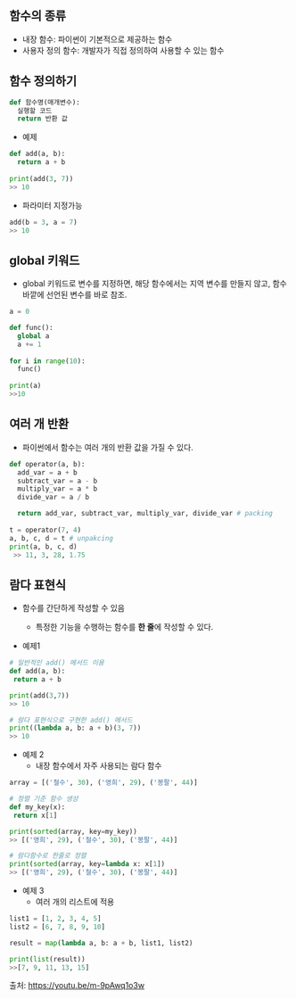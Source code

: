 ## 함수의 종류
* 내장 함수: 파이썬이 기본적으로 제공하는 함수
* 사용자 정의 함수: 개발자가 직접 정의하여 사용할 수 있는 함수

## 함수 정의하기
```python
def 함수명(매개변수):
  실행할 코드
  return 반환 값
```
* 예제
```python
def add(a, b):
  return a + b
 
print(add(3, 7))
>> 10
```
* 파라미터 지정가능
```python
add(b = 3, a = 7)
>> 10
```
## global 키워드
* global 키워드로 변수를 지정하면, 해당 함수에서는 지역 변수를 만들지 않고, 함수 바깥에 선언된 변수를 바로 참조.
```python
a = 0

def func():
  global a
  a += 1
  
for i in range(10):
  func()
 
print(a)
>>10
```
## 여러 개 반환
* 파이썬에서 함수는 여러 개의 반환 값을 가질 수 있다.
```python
def operator(a, b):
  add_var = a + b
  subtract_var = a - b
  multiply_var = a * b
  divide_var = a / b

  return add_var, subtract_var, multiply_var, divide_var # packing
 
t = operator(7, 4)
a, b, c, d = t # unpakcing
print(a, b, c, d)
 >> 11, 3, 28, 1.75
 ```
 
 ## 람다 표현식
 * 함수를 간단하게 작성할 수 있음
   - 특정한 기능을 수행하는 함수를 **한 줄**에 작성할 수 있다.
  
 * 예제1
 ```python
 # 일반적인 add() 메서드 이용
 def add(a, b):
  return a + b
 
 print(add(3,7))
 >> 10
 
 # 람다 표현식으로 구현한 add() 메서드
 print((lambda a, b: a + b)(3, 7))
 >> 10
 ```
 
 * 예제 2
   - 내장 함수에서 자주 사용되는 람다 함수
 ```python
 array = [('철수', 30), ('영희', 29), ('봉팔', 44)]
 
 # 정렬 기준 함수 생성
 def my_key(x):
  return x[1]
 
 print(sorted(array, key=my_key))
 >> [('영희', 29), ('철수', 30), ('봉팔', 44)]
 
 # 람다함수로 한줄로 정렬
 print(sorted(array, key=lambda x: x[1])
 >> [('영희', 29), ('철수', 30), ('봉팔', 44)]
 ```
 
 * 예제 3
   - 여러 개의 리스트에 적용
 ```python
 list1 = [1, 2, 3, 4, 5]
 list2 = [6, 7, 8, 9, 10]
 
 result = map(lambda a, b: a + b, list1, list2)
 
 print(list(result))
 >>[7, 9, 11, 13, 15]
 ```
 출처: https://youtu.be/m-9pAwq1o3w
